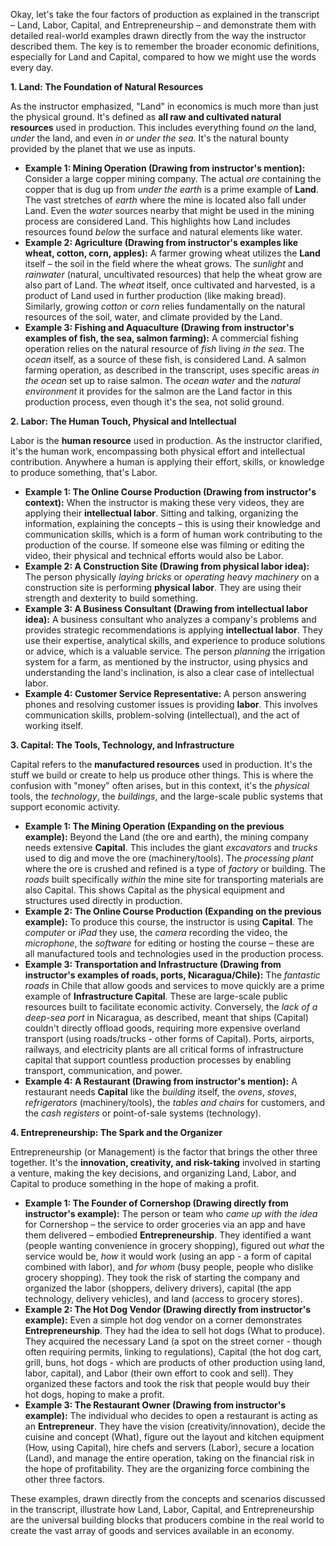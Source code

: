 Okay, let's take the four factors of production as explained in the transcript – Land, Labor, Capital, and Entrepreneurship – and demonstrate them with detailed real-world examples drawn directly from the way the instructor described them. The key is to remember the broader economic definitions, especially for Land and Capital, compared to how we might use the words every day.

**1. Land: The Foundation of Natural Resources**

As the instructor emphasized, "Land" in economics is much more than just the physical ground. It's defined as **all raw and cultivated natural resources** used in production. This includes everything found _on_ the land, _under_ the land, and even _in or under the sea_. It's the natural bounty provided by the planet that we use as inputs.

- **Example 1: Mining Operation (Drawing from instructor's mention):** Consider a large copper mining company. The actual _ore_ containing the copper that is dug up from _under the earth_ is a prime example of **Land**. The vast stretches of _earth_ where the mine is located also fall under Land. Even the _water_ sources nearby that might be used in the mining process are considered Land. This highlights how Land includes resources found _below_ the surface and natural elements like water.
- **Example 2: Agriculture (Drawing from instructor's examples like wheat, cotton, corn, apples):** A farmer growing wheat utilizes the **Land** itself – the soil in the field where the wheat grows. The _sunlight_ and _rainwater_ (natural, uncultivated resources) that help the wheat grow are also part of Land. The _wheat_ itself, once cultivated and harvested, is a product of Land used in further production (like making bread). Similarly, growing _cotton_ or _corn_ relies fundamentally on the natural resources of the soil, water, and climate provided by the Land.
- **Example 3: Fishing and Aquaculture (Drawing from instructor's examples of fish, the sea, salmon farming):** A commercial fishing operation relies on the natural resource of _fish_ living _in the sea_. The _ocean_ itself, as a source of these fish, is considered Land. A salmon farming operation, as described in the transcript, uses specific areas _in the ocean_ set up to raise salmon. The _ocean water_ and the _natural environment_ it provides for the salmon are the Land factor in this production process, even though it's the sea, not solid ground.

**2. Labor: The Human Touch, Physical and Intellectual**

Labor is the **human resource** used in production. As the instructor clarified, it's the human work, encompassing both physical effort and intellectual contribution. Anywhere a human is applying their effort, skills, or knowledge to produce something, that's Labor.

- **Example 1: The Online Course Production (Drawing from instructor's context):** When the instructor is making these very videos, they are applying their **intellectual labor**. Sitting and talking, organizing the information, explaining the concepts – this is using their knowledge and communication skills, which is a form of human work contributing to the production of the course. If someone else was filming or editing the video, their physical and technical efforts would also be Labor.
- **Example 2: A Construction Site (Drawing from physical labor idea):** The person physically _laying bricks_ or _operating heavy machinery_ on a construction site is performing **physical labor**. They are using their strength and dexterity to build something.
- **Example 3: A Business Consultant (Drawing from intellectual labor idea):** A business consultant who analyzes a company's problems and provides strategic recommendations is applying **intellectual labor**. They use their expertise, analytical skills, and experience to produce solutions or advice, which is a valuable service. The person _planning_ the irrigation system for a farm, as mentioned by the instructor, using physics and understanding the land's inclination, is also a clear case of intellectual labor.
- **Example 4: Customer Service Representative:** A person answering phones and resolving customer issues is providing **labor**. This involves communication skills, problem-solving (intellectual), and the act of working itself.

**3. Capital: The Tools, Technology, and Infrastructure**

Capital refers to the **manufactured resources** used in production. It's the stuff we build or create to help us produce other things. This is where the confusion with "money" often arises, but in this context, it's the _physical_ tools, the _technology_, the _buildings_, and the large-scale public systems that support economic activity.

- **Example 1: The Mining Operation (Expanding on the previous example):** Beyond the Land (the ore and earth), the mining company needs extensive **Capital**. This includes the giant _excavators_ and _trucks_ used to dig and move the ore (machinery/tools). The _processing plant_ where the ore is crushed and refined is a type of _factory_ or building. The _roads_ built specifically _within_ the mine site for transporting materials are also Capital. This shows Capital as the physical equipment and structures used directly in production.
- **Example 2: The Online Course Production (Expanding on the previous example):** To produce this course, the instructor is using **Capital**. The _computer_ or _iPad_ they use, the _camera_ recording the video, the _microphone_, the _software_ for editing or hosting the course – these are all manufactured tools and technologies used in the production process.
- **Example 3: Transportation and Infrastructure (Drawing from instructor's examples of roads, ports, Nicaragua/Chile):** The _fantastic roads_ in Chile that allow goods and services to move quickly are a prime example of **Infrastructure Capital**. These are large-scale public resources built to facilitate economic activity. Conversely, the _lack of a deep-sea port_ in Nicaragua, as described, meant that ships (Capital) couldn't directly offload goods, requiring more expensive overland transport (using roads/trucks - other forms of Capital). Ports, airports, railways, and electricity plants are all critical forms of infrastructure capital that support countless production processes by enabling transport, communication, and power.
- **Example 4: A Restaurant (Drawing from instructor's mention):** A restaurant needs **Capital** like the _building_ itself, the _ovens_, _stoves_, _refrigerators_ (machinery/tools), the _tables and chairs_ for customers, and the _cash registers_ or point-of-sale systems (technology).

**4. Entrepreneurship: The Spark and the Organizer**

Entrepreneurship (or Management) is the factor that brings the other three together. It's the **innovation, creativity, and risk-taking** involved in starting a venture, making the key decisions, and organizing Land, Labor, and Capital to produce something in the hope of making a profit.

- **Example 1: The Founder of Cornershop (Drawing directly from instructor's example):** The person or team who _came up with the idea_ for Cornershop – the service to order groceries via an app and have them delivered – embodied **Entrepreneurship**. They identified a want (people wanting convenience in grocery shopping), figured out _what_ the service would be, _how_ it would work (using an app - a form of capital combined with labor), and _for whom_ (busy people, people who dislike grocery shopping). They took the risk of starting the company and organized the labor (shoppers, delivery drivers), capital (the app technology, delivery vehicles), and land (access to grocery stores).
- **Example 2: The Hot Dog Vendor (Drawing directly from instructor's example):** Even a simple hot dog vendor on a corner demonstrates **Entrepreneurship**. They had the idea to sell hot dogs (What to produce). They acquired the necessary Land (a spot on the street corner - though often requiring permits, linking to regulations), Capital (the hot dog cart, grill, buns, hot dogs - which are products of other production using land, labor, capital), and Labor (their own effort to cook and sell). They organized these factors and took the risk that people would buy their hot dogs, hoping to make a profit.
- **Example 3: The Restaurant Owner (Drawing from instructor's example):** The individual who decides to open a restaurant is acting as an **Entrepreneur**. They have the vision (creativity/innovation), decide the cuisine and concept (What), figure out the layout and kitchen equipment (How, using Capital), hire chefs and servers (Labor), secure a location (Land), and manage the entire operation, taking on the financial risk in the hope of profitability. They are the organizing force combining the other three factors.

These examples, drawn directly from the concepts and scenarios discussed in the transcript, illustrate how Land, Labor, Capital, and Entrepreneurship are the universal building blocks that producers combine in the real world to create the vast array of goods and services available in an economy.